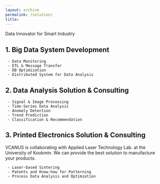 ```yaml
---
layout: archive
permalink: /solution/
title: 
---
```

Data Innovator for Smart Industry

## 1. Big Data System Development
```
 - Data Monitoring
 - ETL & Message Transfer
 - DB Optimization
 - Distributed System for Data Analysis
```

## 2. Data Analysis Solution & Consulting
```
 - Signal & Image Processing
 - Time-Series Data Analysis
 - Anomaly Detection
 - Trend Prediction
 - Classification & Recommendation
```

## 3. Printed Electronics Solution & Consulting
VCANUS is collaborating with Applied Laser Technology Lab. at the University of Kookmin. We can provide the best solution to manufacture your products.
```
 - Laser-based Sintering
 - Patents and Know-how for Patterning
 - Process Data Analysis and Optimzation
```
<!--
![image](https://user-images.githubusercontent.com/33934527/57792252-82293e80-7779-11e9-9cfb-94e78fd245bf.png)
![image](https://user-images.githubusercontent.com/33934527/57764349-360cd880-773e-11e9-94a3-a124c2d4068a.png)
-->
